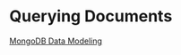 # Querying Documents

[MongoDB Data Modeling](https://www.packtpub.com/mapt/book/big_data_and_business_intelligence/9781782175346/3)
